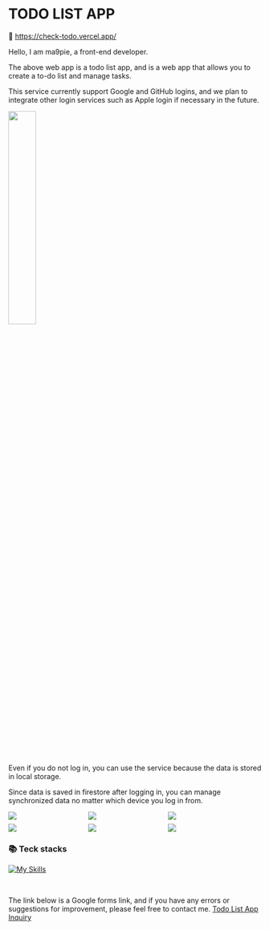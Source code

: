 # TODO LIST APP
 
🔗 https://check-todo.vercel.app/

Hello, I am ma9pie, a front-end developer.

The above web app is a todo list app, and is a web app that allows you to create a to-do list and manage tasks.

This service currently support Google and GitHub logins, and we plan to integrate other login services such as Apple login if necessary in the future.

<img src="https://github.com/ma9pie/pp.gg/assets/115917964/685cf6d2-3e7f-4576-be7c-8aa376a4d5e9" width="33%">

Even if you do not log in, you can use the service because the data is stored in local storage.

Since data is saved in firestore after logging in, you can manage synchronized data no matter which device you log in from.

<div style="display:grid; grid-template-columns:repeat(auto-fill, 30%); gap: 8px;">
    <img src="https://github.com/ma9pie/pp.gg/assets/115917964/1909cf27-4ba5-46a3-b0a0-32b26a06d13b">
    <img src="https://github.com/ma9pie/pp.gg/assets/115917964/aab3e112-ec6f-4dd4-8341-12dd11814e5b">
    <img src="https://github.com/ma9pie/pp.gg/assets/115917964/ef98db28-ef39-4823-a231-eb3492222ee4">
    <img src="https://github.com/ma9pie/pp.gg/assets/115917964/07518db4-5839-4f68-8abb-9ec73f2ef650">
    <img src="https://github.com/ma9pie/pp.gg/assets/115917964/04b33915-5594-49a3-baa0-4c8f44bc32f6">
    <img src="https://github.com/ma9pie/pp.gg/assets/115917964/b8d711e0-92a7-4305-a7ed-b2031ca36ddc">
</div>

### 📚 Teck stacks

[![My Skills](https://skillicons.dev/icons?i=html,css,ts,emotion,sass,nextjs,react,vercel,firebase,sentry&perline=5)](https://skillicons.dev)
  
</br>

The link below is a Google forms link, and if you have any errors or suggestions for improvement, please feel free to contact me.
<a href="https://docs.google.com/forms/d/1eE3KBOtAmtNh5cLHlGyrZC7q5I_rvG0TxwaJ16UiuvI/edit" rel="noreferrer" target="_blank">Todo List App Inquiry</a>